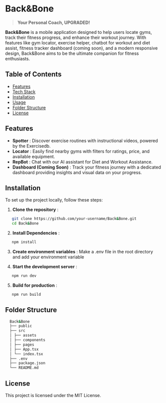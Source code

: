 # Back&Bone

> **Your Personal Coach, UPGRADED!** 

 **Back&Bone** is a mobile application designed to help users locate gyms, track their fitness progress, and enhance their workout journey. With features like gym locator, exercise helper, chatbot for workout and diet assist, fitness tracker dashboard (coming soon), and a modern responsive design, Back&Bone aims to be the ultimate companion for fitness enthusiasts.

## Table of Contents

* [Features](#features)
* [Tech Stack](#tech-stack)
* [Installation](#installation)
* [Usage](#usage)
* [Folder Structure](#folder-structure)
* [License](#license)

## Features

* **Spotter** : Discover exercise routines with instructional videos, powered by the Exercisedb.
* **Locator** : Easily find nearby gyms with filters for ratings, price, and available equipment.
* **RepBot** : Chat with our AI assistant for Diet and Workout Assistance.
* **Dashboard (Coming Soon)** : Track your fitness journey with a dedicated dashboard providing insights and visual data on your progress.

## Installation

To set up the project locally, follow these steps:

1. **Clone the repository** :
   

```bash
   git clone https://github.com/your-username/Back&Bone.git
   cd Back&Bone
   ```

2. **Install Dependencies** :

```bash
   npm install
   ```

3. **Create environment variables** :
   Make a .env file in the root directory and add your environment variable

4. **Start the development server** :
```bash
   npm run dev
   ```

5. **Build for production** :

```bash
   npm run build
   ```

## Folder Structure

  ```bash
    Back&Bone 
    ├── public
    ├── src 
    │ ├── assets
    │ ├── components
    │ ├── pages
    │ ├── App.tsx
    │ └── index.tsx
    ├── .env
    ├── package.json
    └── README.md
  ```

## License

This project is licensed under the MIT License.
